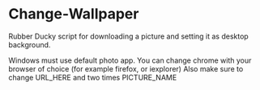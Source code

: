 # Change-Wallpaper

Rubber Ducky script for downloading a picture and setting it as desktop background.

Windows must use default photo app.
You can change chrome with your browser of choice (for example firefox, or iexplorer)
Also make sure to change URL_HERE and two times PICTURE_NAME
